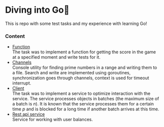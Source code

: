 # Diving into Go:book:
This is repo with some test tasks and my experience with learning Go!
### Content
- [Function](/function/)    
    The task was to implement a function for getting the score in the game at a specified moment and write tests for it.
- [Channels](/channels/)    
    Console utility for finding prime numbers in a range and writing them to a file. Search and write are implemented using goroutines, synchronization goes through channels, context is used for timeout interrupt.
- [Client](/batch/)    
    The task was to implement a service to optimize interaction with the service. The service processes objects in batches (the maximum size of a batch is _n_). It is known that the service processes them for a certain time _p_ and is blocked for a long time if another batch arrives at this time.
- [Rest api service](https://github.com/wildmaus/backend_test)      
    Service for working with user balances.
